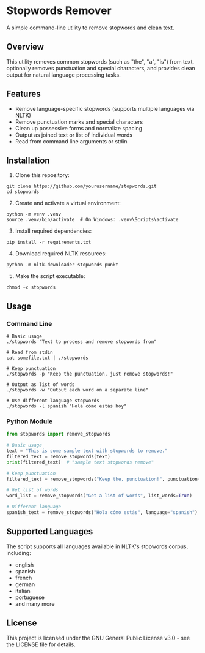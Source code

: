 # Stopwords Remover

A simple command-line utility to remove stopwords and clean text.

## Overview

This utility removes common stopwords (such as "the", "a", "is") from text, optionally removes punctuation and special characters, and provides clean output for natural language processing tasks.

## Features

- Remove language-specific stopwords (supports multiple languages via NLTK)
- Remove punctuation marks and special characters 
- Clean up possessive forms and normalize spacing
- Output as joined text or list of individual words
- Read from command line arguments or stdin

## Installation

1. Clone this repository:
```
git clone https://github.com/yourusername/stopwords.git
cd stopwords
```

2. Create and activate a virtual environment:
```
python -m venv .venv
source .venv/bin/activate  # On Windows: .venv\Scripts\activate
```

3. Install required dependencies:
```
pip install -r requirements.txt
```

4. Download required NLTK resources:
```
python -m nltk.downloader stopwords punkt
```

5. Make the script executable:
```
chmod +x stopwords
```

## Usage

### Command Line

```
# Basic usage
./stopwords "Text to process and remove stopwords from"

# Read from stdin
cat somefile.txt | ./stopwords

# Keep punctuation 
./stopwords -p "Keep the punctuation, just remove stopwords!"

# Output as list of words
./stopwords -w "Output each word on a separate line"

# Use different language stopwords
./stopwords -l spanish "Hola cómo estás hoy"
```

### Python Module

```python
from stopwords import remove_stopwords

# Basic usage
text = "This is some sample text with stopwords to remove."
filtered_text = remove_stopwords(text)
print(filtered_text)  # "sample text stopwords remove"

# Keep punctuation
filtered_text = remove_stopwords("Keep the, punctuation!", punctuation=True)

# Get list of words
word_list = remove_stopwords("Get a list of words", list_words=True)

# Different language
spanish_text = remove_stopwords("Hola cómo estás", language="spanish")
```

## Supported Languages

The script supports all languages available in NLTK's stopwords corpus, including:
- english
- spanish
- french
- german
- italian
- portuguese
- and many more

## License

This project is licensed under the GNU General Public License v3.0 - see the LICENSE file for details.
